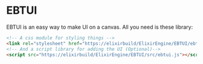 # EBTUI
EBTUI is an easy way to make UI on a canvas.
All you need is these library:
```html
<!-- A css module for styling things -->
<link rel="stylesheet" href="https://elixirbuild/ElixirEngine/EBTUI/ebtui.css">
<!-- And a script library for adding the UI (Optional)-->
<script src="https://elixirbuild/ElixirEngine/EBTUI/src/ebtui.js"></script>
```
